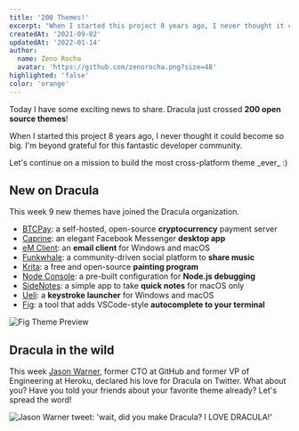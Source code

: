 ```yaml
---
title: '200 Themes!'
excerpt: "When I started this project 8 years ago, I never thought it could become so big. I'm beyond grateful for this fantastic developer community."
createdAt: '2021-09-02'
updatedAt: '2022-01-14'
author:
  name: Zeno Rocha
  avatar: 'https://github.com/zenorocha.png?size=48'
highlighted: 'false'
color: 'orange'
---
```


Today I have some exciting news to share. Dracula just crossed **200 open source themes**!

When I started this project 8 years ago, I never thought it could become so big. I'm beyond grateful for this fantastic developer community.

Let's continue on a mission to build the most cross-platform theme \_ever\_ :)

## New on Dracula

This week 9 new themes have joined the Dracula organization.

- [BTCPay](/btcpay-server): a self-hosted, open-source **cryptocurrency** payment server
- [Caprine](/caprine-messenger): an elegant Facebook Messenger **desktop app**
- [eM Client](/em-client): an **email client** for Windows and macOS
- [Funkwhale](/funkwhale): a community-driven social platform to **share music**
- [Krita](/krita): a free and open-source **painting program**
- [Node Console](/node-console): a pre-built configuration for **Node.js debugging**
- [SideNotes](/sidenotes): a simple app to take **quick notes** for macOS only
- [Ueli](/ueli): a **keystroke launcher** for Windows and macOS
- [Fig](/fig): a tool that adds VSCode-style **autocomplete to your terminal**

![Fig Theme Preview](/static/img/blog/200-themes-a.png)

## Dracula in the wild

This week [Jason Warner](https://twitter.com/jasoncwarner), former CTO at GitHub and former VP of Engineering at Heroku, declared his love for Dracula on Twitter. What about you? Have you told your friends about your favorite theme already? Let's spread the word!

![Jason Warner tweet: 'wait, did you make Dracula? I LOVE DRACULA!'](/static/img/blog/200-themes-b.png)
